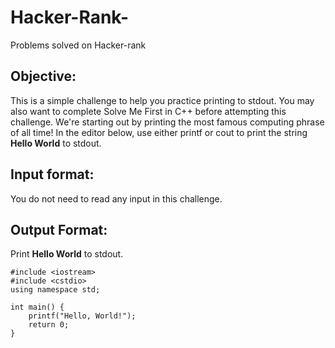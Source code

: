 # Hacker-Rank-
Problems solved on Hacker-rank 
## Objective: 
This is a simple challenge to help you practice printing to stdout. You may also want to complete Solve Me First in C++ before attempting this challenge.
We're starting out by printing the most famous computing phrase of all time! In the editor below, use either printf or cout to print the string **Hello World**  to stdout.
## Input format:
You do not need to read any input in this challenge.
## Output Format: 
Print **Hello World** to stdout.
```
#include <iostream>
#include <cstdio>
using namespace std;

int main() {
    printf("Hello, World!");
    return 0;
}
```
